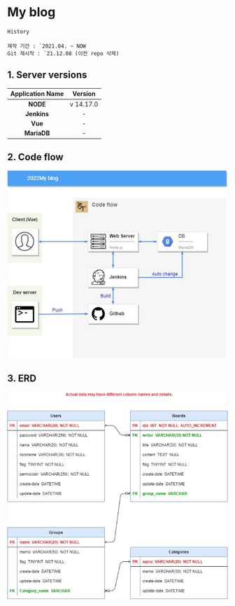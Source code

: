 My blog
=================
```
History

제작 기간 : `2021.04. ~ NOW
Git 재시작 : `21.12.08 (이전 repo 삭제)
```
## 1. Server versions

|      Application Name       | Version |
|:---------------------:|:--------:|
| <b> NODE </b> |  v 14.17.0  |
| <b> Jenkins </b> |  -  |
| <b> Vue </b> |  -  |
| <b> MariaDB </b> |  -  |

## 2. Code flow

![flow.jpg](./github/flow.jpg)

## 3. ERD

![erd.jpg](./github/erd.jpg)